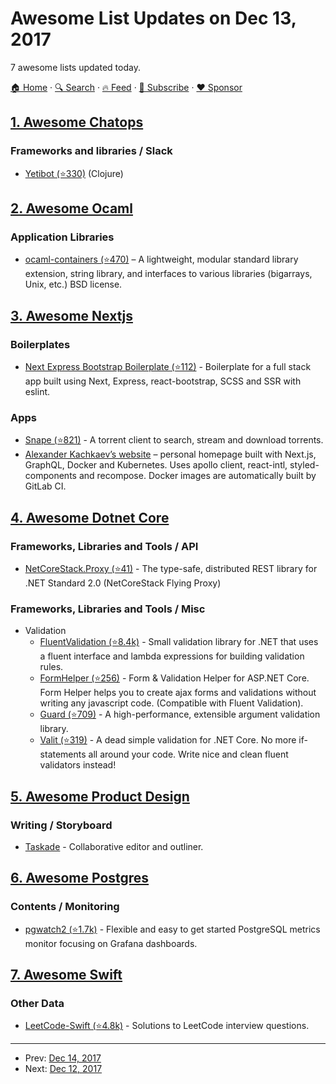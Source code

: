 # Awesome List Updates on Dec 13, 2017

7 awesome lists updated today.

[🏠 Home](/README.md) · [🔍 Search](https://www.trackawesomelist.com/search/) · [🔥 Feed](https://www.trackawesomelist.com/rss.xml) · [📮 Subscribe](https://trackawesomelist.us17.list-manage.com/subscribe?u=d2f0117aa829c83a63ec63c2f&id=36a103854c) · [❤️  Sponsor](https://github.com/sponsors/theowenyoung)



## [1. Awesome Chatops](/content/exAspArk/awesome-chatops/README.md)

### Frameworks and libraries / Slack

*   [Yetibot (⭐330)](https://github.com/yetibot/yetibot) (Clojure)

## [2. Awesome Ocaml](/content/ocaml-community/awesome-ocaml/README.md)

### Application Libraries

*   [ocaml-containers (⭐470)](https://github.com/c-cube/ocaml-containers) – A lightweight, modular standard library extension, string library, and interfaces to various libraries (bigarrays, Unix, etc.) BSD license.

## [3. Awesome Nextjs](/content/unicodeveloper/awesome-nextjs/README.md)

### Boilerplates

*   [Next Express Bootstrap Boilerplate (⭐112)](https://github.com/MustansirZia/next-express-bootstrap-boilerplate) - Boilerplate for a full stack app built using Next, Express, react-bootstrap, SCSS and SSR with eslint.

### Apps

*   [Snape (⭐821)](https://github.com/ritz078/snape) - A torrent client to search, stream and download torrents.
*   [Alexander Kachkaev’s website](https://gitlab.com/kachkaev/website-frontend/) – personal homepage built with Next.js, GraphQL, Docker and Kubernetes. Uses apollo client, react-intl, styled-components and recompose. Docker images are automatically built by GitLab CI.

## [4. Awesome Dotnet Core](/content/thangchung/awesome-dotnet-core/README.md)

### Frameworks, Libraries and Tools / API

*   [NetCoreStack.Proxy (⭐41)](https://github.com/NetCoreStack/Proxy) - The type-safe, distributed REST library for .NET Standard 2.0 (NetCoreStack Flying Proxy)

### Frameworks, Libraries and Tools / Misc

*   Validation
    *   [FluentValidation (⭐8.4k)](https://github.com/JeremySkinner/FluentValidation) - Small validation library for .NET that uses a fluent interface and lambda expressions for building validation rules.
    *   [FormHelper (⭐256)](https://github.com/SinanBozkus/FormHelper) - Form & Validation Helper for ASP.NET Core. Form Helper helps you to create ajax forms and validations without writing any javascript code. (Compatible with Fluent Validation).
    *   [Guard (⭐709)](https://github.com/safakgur/guard) - A high-performance, extensible argument validation library.
    *   [Valit (⭐319)](https://github.com/valit-stack/Valit) - A dead simple validation for .NET Core. No more if-statements all around your code. Write nice and clean fluent validators instead!

## [5. Awesome Product Design](/content/ttt30ga/awesome-product-design/README.md)

### Writing / Storyboard

*   [Taskade](https://www.taskade.com/) - Collaborative editor and outliner.

## [6. Awesome Postgres](/content/dhamaniasad/awesome-postgres/README.md)

### Contents / Monitoring

*   [pgwatch2 (⭐1.7k)](https://github.com/cybertec-postgresql/pgwatch2) - Flexible and easy to get started PostgreSQL metrics monitor focusing on Grafana dashboards.

## [7. Awesome Swift](/content/matteocrippa/awesome-swift/README.md)

### Other Data

*   [LeetCode-Swift (⭐4.8k)](https://github.com/soapyigu/LeetCode-Swift) - Solutions to LeetCode interview questions.

---

- Prev: [Dec 14, 2017](/content/2017/12/14/README.md)
- Next: [Dec 12, 2017](/content/2017/12/12/README.md)